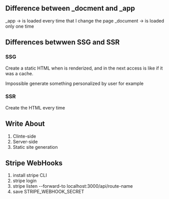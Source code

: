 ## Difference between \_docment and \_app

\_app -> is loaded every time that I change the page
\_document -> is loaded only one time

## Differences betwwen SSG and SSR

### SSG

Create a static HTML when is renderized, and in the next access is like if it was a cache.

Impossible generate something personalized by user for example

### SSR

Create the HTML every time

## Write About

1. Clinte-side
2. Server-side
3. Static site generation

## Stripe WebHooks

1. install stripe CLI
2. stripe login
3. stripe listen --forward-to localhost:3000/api/route-name
4. save STRIPE_WEBHOOK_SECRET
